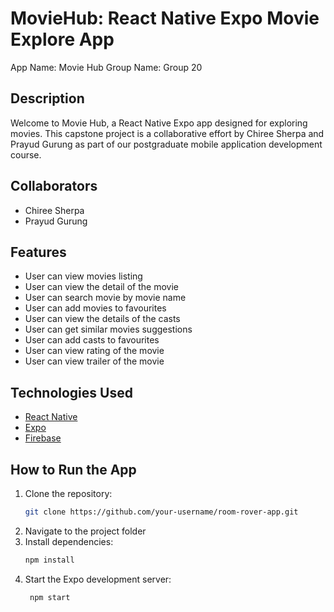# MovieHub: React Native Expo Movie Explore App

App Name: Movie Hub
Group Name: Group 20

## Description

Welcome to Movie Hub, a React Native Expo app designed for exploring movies. This capstone project is a collaborative effort by Chiree Sherpa and Prayud Gurung as part of our postgraduate mobile application development course.

## Collaborators
- Chiree Sherpa
- Prayud Gurung

## Features

- User can view movies listing
- User can view the detail of the movie
- User can search movie by movie name
- User can add movies to favourites
- User can view the details of the casts
- User can get similar movies suggestions
- User can add casts to favourites
- User can view rating of the movie
- User can view trailer of the movie

## Technologies Used

- [React Native](https://reactnative.dev/)
- [Expo](https://expo.dev/)
- [Firebase](https://firebase.google.com/)

## How to Run the App

1. Clone the repository:
   ```bash
   git clone https://github.com/your-username/room-rover-app.git

2. Navigate to the project folder
3. Install dependencies:
   ```bash
   npm install

5. Start the Expo development server:
   ```bash
    npm start
